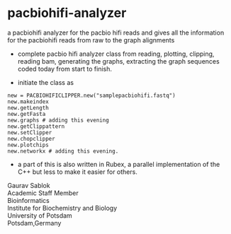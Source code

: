 # pacbiohifi-analyzer
a pacbiohifi analyzer for the pacbio hifi reads and gives all the information for the pacbiohifi reads from raw to the graph alignments

- complete pacbio hifi analyzer class from reading, plotting, clipping, reading bam, generating the graphs, extracting the graph sequences coded today from start to finish.

- initiate the class as 
```
new = PACBIOHIFICLIPPER.new("samplepacbiohifi.fastq")
new.makeindex
new.getLength
new.getFasta
new.graphs # adding this evening 
new.getClippattern
new.setClipper
new.chopclipper
new.plotchips
new.networkx # adding this evening.
```
- a part of this is also written in Rubex, a parallel implementation of the C++ but less to make it easier for others. 

Gaurav Sablok \
Academic Staff Member \
Bioinformatics \
Institute for Biochemistry and Biology \
University of Potsdam \
Potsdam,Germany


